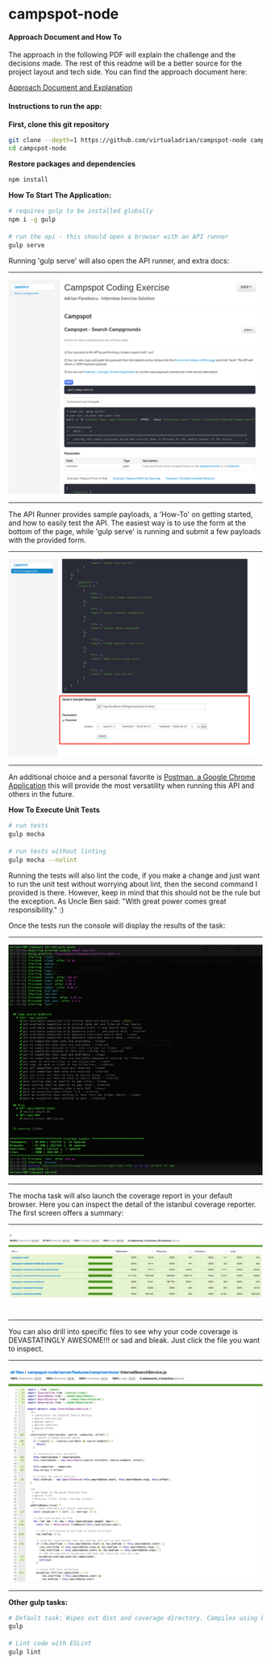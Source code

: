 # campspot-node

#### Approach Document and How To 

The approach in the following PDF will explain the challenge and the 
decisions made. The rest of this readme will be a better source for the project
layout and tech side. You can find the approach document here:

[Approach Document and Explanation](documentation/CampspotAPIHowTo.pdf)


#### Instructions to run the app:

**First, clone this git repository**
```sh
git clone --depth=1 https://github.com/virtualadrian/campspot-node campspot-node
cd campspot-node
```


**Restore packages and dependencies**
```sh
npm install
```


**How To Start The Application:**
```sh
# requires gulp to be installed globally
npm i -g gulp

# run the api - this should open a browser with an API runner
gulp serve
```

Running 'gulp serve' will also open the API runner, and extra docs:

- - -

![API Runner](documentation/img/campspotapirunner.png)

- - -

The API Runner provides sample payloads, a 'How-To' on getting started, and how to easily test the API. The easiest 
way is to use the form at the bottom of the page, while 'gulp serve' is running and submit a few payloads
with the provided form. 

- - -

![API Runner Form](documentation/img/campspotapiform.png)

- - -

An additional choice and a personal favorite is 
[Postman, a Google Chrome Application](https://chrome.google.com/webstore/detail/postman/fhbjgbiflinjbdggehcddcbncdddomop)
 this will provide the most versatility when running this API and others in the future.


**How To Execute Unit Tests**
```sh
# run tests
gulp mocha

# run tests without linting
gulp mocha --nolint
```

Running the tests will also lint the code, if you make a change and just want to run the unit test
without worrying about lint, then the second command I provided is there. However, keep in mind
that this should not be the rule but the exception. As Uncle Ben said: "With great power comes great responsibility." :)

Once the tests run the console will display the results of the task:

- - -

![gulp mocha console](documentation/img/campspotmocha.png)

- - -

The mocha task will also launch the coverage report in your default browser. Here you can inspect the detail
of the istanbul coverage reporter. The first screen offers a summary:
 
- - -

![gulp mocha console](documentation/img/campspotistanbuloverview.png)

- - -

You can also drill into specific files to see why your code coverage is DEVASTATINGLY AWESOME!!!  or sad and bleak. 
Just click the file you want to inspect.

- - -

![gulp mocha console](documentation/img/campspotistanbuldetail.png)

- - -


**Other gulp tasks:**
```sh
# Default task: Wipes out dist and coverage directory. Compiles using babel.
gulp

# Lint code with ESLint
gulp lint
```

